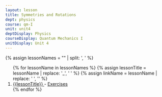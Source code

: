 ```yaml
---
layout: lesson
title: Symmetries and Rotations
dept: physics
course: qm-I
unit: unit4
deptDisplay: Physics
courseDisplay: Quantum Mechanics I
unitDisplay: Unit 4
---
```

{% assign lessonNames = "" | split: ', ' %}

<ol>
{% for lessonName in lessonNames %}
{% assign lessonTitle = lessonName | replace:  '_', ' ' %}
{% assign linkName = lessonName | replace: ' ', '' %}
<li> <a class = "page-link" href = "{{ linkName | prepend: units[unitIndex] | prepend: current_page.permalink }}"> {{lessonTitle}} </a> - <a class = "page-link" href = "{{ linkName | prepend: units[unitIndex] | prepend: current_page.permalink | append: "-exercises" }}"> Exercises </a> </li>
{% endfor %}
</ol>
